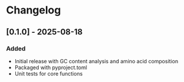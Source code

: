# Changelog

## [0.1.0] - 2025-08-18
### Added
- Initial release with GC content analysis and amino acid composition
- Packaged with pyproject.toml
- Unit tests for core functions